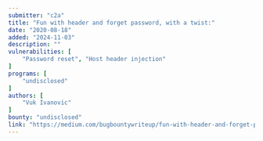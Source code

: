 ```yaml
---
submitter: "c2a"
title: "Fun with header and forget password, with a twist:"
date: "2020-08-18"
added: "2024-11-03"
description: ""
vulnerabilities: [
    "Password reset", "Host header injection"
]
programs: [
    "undisclosed"
]
authors: [
    "Vuk Ivanovic"
]
bounty: "undisclosed"
link: "https://medium.com/bugbountywriteup/fun-with-header-and-forget-password-with-a-twist-af095b426fb2"
---
```




